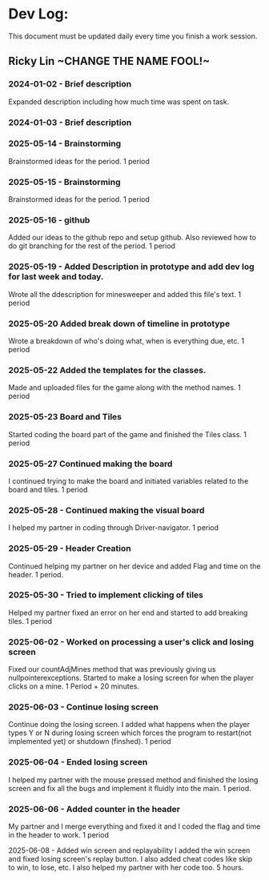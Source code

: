 # Dev Log:

This document must be updated daily every time you finish a work session.

## Ricky Lin ~CHANGE THE NAME FOOL!~

### 2024-01-02 - Brief description
Expanded description including how much time was spent on task.

### 2024-01-03 - Brief description


### 2025-05-14 - Brainstorming
Brainstormed ideas for the period. 1 period

### 2025-05-15 - Brainstorming
Brainstormed ideas for the period. 1 period 

### 2025-05-16 - github
Added our ideas to the github repo and setup github. Also reviewed how to do git branching for the rest of the period. 1 period

### 2025-05-19 - Added Description in prototype and add dev log for last week and today. 
Wrote all the ddescription for minesweeper and added this file's text. 1 period

### 2025-05-20 Added break down of timeline in prototype
Wrote a breakdown of who's doing what, when is everything due, etc. 1 period


### 2025-05-22 Added the templates for the classes. 
Made and uploaded files for the game along with the method names. 1 period

### 2025-05-23 Board and Tiles
Started coding the board part of the game and finished the Tiles class. 1 period 

### 2025-05-27  Continued making the board

I continued trying to make the board and initiated variables related to the board and tiles. 1 period
### 2025-05-28 - Continued making the visual board

I helped my partner in coding through Driver-navigator. 1 period

### 2025-05-29 - Header Creation
Continued helping my partner on her device and added Flag and time on the header. 1 period. 

### 2025-05-30 - Tried to implement clicking of tiles

Helped my partner fixed an error on her end and started to add breaking tiles. 1 period

### 2025-06-02 - Worked on processing a user's click and losing screen

Fixed our countAdjMines method that was previously giving us nullpointerexceptions. Started to make a losing screen for when the player clicks on a mine. 1 Period + 20 minutes. 

### 2025-06-03 - Continue losing screen

Continue doing the losing screen. I added what happens when the player types Y or N during losing screen which forces the program to restart(not implemented yet) or shutdown (finshed). 1 period

### 2025-06-04 - Ended losing screen 
I helped my partner with the mouse pressed method and finished the losing screen and fix all the bugs and implement it fluidly into the main. 1 period.

### 2025-06-06 - Added counter in the header
My partner and I merge everything and fixed it and I coded the flag and time in the header to work. 1 period 

2025-06-08 - Added win screen and replayability
I added the win screen and fixed losing screen's replay button. I also added cheat codes like skip to win, to lose, etc. I also helped my partner with her code too. 5 hours.
